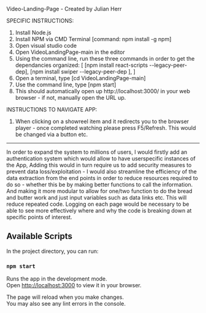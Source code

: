 Video-Landing-Page  - Created by Julian Herr


SPECIFIC INSTRUCTIONS:

1. Install Node.js
2. Install NPM via CMD Terminal [command: npm install -g npm]
3. Open visual studio code
4. Open VideoLandingPage-main in the editor
5. Using the command line, run these three commands in order to get the dependancies organized:
[
[npm install react-scripts --legacy-peer-dep],
[npm install swiper --legacy-peer-dep ],
]
6. Open a terminal, type [cd VideoLandingPage-main]
7. Use the command line, type [npm start]
8. This should automatically open up http://localhost:3000/ in your web browser - if not, manually open the URL up.

INSTRUCTIONS TO NAVIGATE APP:

1. When clicking on a showreel item and it redirects you to the browser player - once completed watching please press F5/Refresh. This would be changed via a button etc.

_____________________________________________________________________________________________________________________

In order to expand the system to millions of users, I would firstly add an authentication system which would allow to have userspecific instances of the App,
Adding this would in turn require us to add security measures to prevent data loss/exploitation - I would also streamline the efficiency of the data extraction from the end points in order to reduce resources required to do so - whether this be by making better functions to call the information.
And making it more modular to allow for one/two function to do the bread and butter work and just input variables such as data links etc. This will reduce repeated code.
Logging on each page would be necessary to be able to see more effectively where and why the code is breaking down at specific points of interest.


## Available Scripts

In the project directory, you can run:

### `npm start`

Runs the app in the development mode.\
Open [http://localhost:3000](http://localhost:3000) to view it in your browser.

The page will reload when you make changes.\
You may also see any lint errors in the console.

